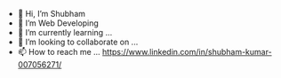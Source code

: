 - 👋 Hi, I’m Shubham
- 👀 I’m Web Developing
- 🌱 I’m currently learning ...
- 💞️ I’m looking to collaborate on ...
- 📫 How to reach me ...
https://www.linkedin.com/in/shubham-kumar-007056271/
<!---
888Shubham/888Shubham is a ✨ special ✨ repository because its `README.md` (this file) appears on your GitHub profile.
You can click the Preview link to take a look at your changes.
--->
